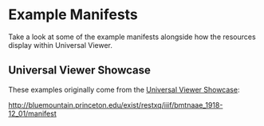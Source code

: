 # Example Manifests

Take a look at some of the example manifests alongside how the resources display within Universal Viewer.

## Universal Viewer Showcase

These examples originally come from the [Universal Viewer Showcase](http://universalviewer.io/#showcase):



http://bluemountain.princeton.edu/exist/restxq/iiif/bmtnaae_1918-12_01/manifest

<!-- #important:0 add more example manifests to explore -->
